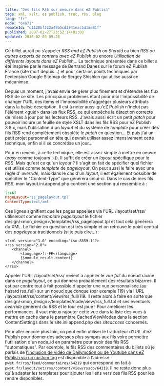 ```yaml
---
title: "Des fils RSS sur mesure dans eZ Publish"
tags: xml, xslt, ez publish, truc, rss, blog
lang: "fr"
node: "64671"
remoteId: "c1128bf222a49b5cd3941eac5d1ae81f"
published: 2007-02-27T23:52:14+01:00
updated: 2016-02-09 09:28
---
```


Ce billet aurait pu s'appeler *RSS and eZ Publish on Steroïd* ou bien *RSS ou
autres exports de contenu avec eZ Publish* ou encore *Utilisation de différents
layouts dans eZ Publish*… La technique présentée dans ce billet a été
inspirée par le message de Bertrand Danes sur le forum eZ Publish
France (site mort depuis…)
et pour certains points techniques par l'extension Google
Sitemap
de Sergey Shishkin qui utilise aussi ce mécanimse.

Depuis un moment, j'avais envie de gérer plus finement et d'étendre les flux RSS
de ce site.  Les
principaux problèmes étant pour moi l'impossibilité de changer l'URL des items
et l'impossibilité d'aggréger plusieurs attributs dans la balise description. Il
est à noter aussi qu'eZ Publish n'inclut pas l'élément &lt;guid&gt; dans les
flux RSS, ce qui empêche la détection correcte de mises à jour par les lecteurs
RSS. J'avais aussi écrit un petit *patch* pour pouvoir inclure un feuille de
style XSLT dans les fils RSS pour eZ Publish 3.8.x,
mais l'utilisation d'un *layout* et du système de *template* pour créer des fils
RSS rend complètement obsolète le *patch* en question… Et puis j'ai un petit
projet personnel en tête qui devrait utiliser assez intensivement cette
technique, enfin si il se concrétise un jour…


Pour en revenir, à cette technique, elle est assez simple à mettre en oeuvre (*easy* comme toujours ;-)). Il suffit de créer un *layout* spécifique pour le
RSS. Mais qu'est ce qu'un *layout* ? Il s'agit en fait de spécifier quel fichier
est utilisé comme *template* de *pagelayout*. On peut aussi le faire avec une
règle d'
*override*,
mais dans le cas d'un *layout*, il est également possible de spécifier le
&quot;Content-Type&quot; que générera celui-ci. Dans le cas de mes fils RSS, mon
layout.ini.append.php
contient une section qui ressemble à :

 ``` ini
[rss]
PageLayout=rss_pagelayout.tpl
ContentType=text/xml
```


Ces lignes signifient que les pages appelées via l'URL /layout/set/rss/ utiliseront comme *template pagelayout* le fichier design/&lt;mon_design&gt;/templates/rss_pagelayout.tpl et tout cela générera du XML. Le fichier en question est très simple et on retrouve le point central des *pagelayout* traditionnels (si je puis dire…) :

 ```
<?xml version="1.0" encoding="iso-8859-1"?>
<rss version="2.0">
    <channel>
        <language>fr-FR</language>
        {$module_result.content}
    </channel>
</rss>
```

Appeler l'URL /layout/set/rss/ revient à appeler le vue *full* du noeud racine
dans ce *pagelayout*, ce qui donnera probablement des résultats bizarres. Il est
par contre tout à fait possible d'appeler une vue personnalisée (au hasard
rss_full) sur un noeud quelconque (par exemple 119) via l'URL
/layout/set/rss/content/view/rss_full/119. Il reste alors à faire en sorte que
design/&lt;mon_design&gt;/templates/node/view/rss_full.tpl et ses éventuels
*override* génèrent du RSS et le tour est joué ! Pour améliorer les
performances, il vaut mieux rajouter cette vue dans la liste des vues à mettre
en cache dans le paramètre
CachedViewModes
dans la section
ContentSettings
dans le
site.ini.append.php
des *siteaccess* concernés.


Pour aller encore plus loin, on peut enfin utiliser le traducteur d'URL d'eZ
Publish
pour donner des adresses plus sympas aux fils voire permettre l'utilisation d'un
node_id en paramètre pour avoir des fils RSS &quot;automatiques&quot;. Par
exemple, le fils RSS des commentaires du billets où je parlais de [l'inclusion
de vidéo de Dailymotion ou de Youtube dans eZ Publish via un custom
tag](/post/inclure-une-video-de-dailymotion-youtube-ou-autre-dans-ez-publish)
est disponible à l'adresse :
`pwet.fr/rss/feed/commentaires/64219`
qui correspond en fait à `pwet.fr/layout/set/rss/content/view/rssco/64219`.
Il ne reste donc plus qu'à adapter les templates pour ajouter les liens vers ces
fils RSS pour les rendre disponibles.
